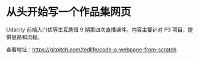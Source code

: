 # 从头开始写一个作品集网页

Udacity 前端入门优等生互助班 9 期第四次直播课件。内容主要针对 P3 项目，提供思路和流程。

查看地址：https://gitpitch.com/tedlife/code-a-webpage-from-scratch
